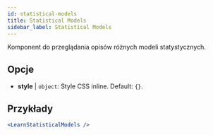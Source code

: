 ```yaml
---
id: statistical-models
title: Statistical Models
sidebar_label: Statistical Models
---
```


Komponent do przeglądania opisów różnych modeli statystycznych.

## Opcje

* __style__ | `object`: Style CSS inline. Default: `{}`.


## Przykłady

```jsx live
<LearnStatisticalModels />
```

